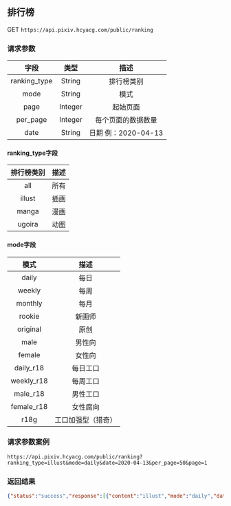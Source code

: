 ## 排行榜

GET `https://api.pixiv.hcyacg.com/public/ranking`

### 请求参数
| 字段  | 类型  | 描述  |
| :------------: | :------------: | :------------: |
| ranking_type  | String  | 排行榜类别  |
| mode  |  String |  模式 |
| page  |  Integer | 起始页面  |
| per_page  | Integer  | 每个页面的数据数量  |
| date  | String  | 日期 例：2020-04-13  |

#### ranking_type字段
| 排行榜类别  | 描述  |
| :------------: | :------------: |
|  all | 所有  |
| illust  |  插画 |
| manga  |  漫画 |
| ugoira  | 动图  |

#### mode字段
|  模式 | 描述  |
| :------------: | :------------: |
| daily  | 每日  |
| weekly  | 每周  |
| monthly  | 每月  |
|  rookie |  新画师 |
| original  | 原创  |
| male  |  男性向 |
| female  |  女性向 |
|  daily_r18 | 每日工口  |
| weekly_r18  |  每周工口 |
| male_r18  | 男性工口  |
| female_r18 |  女性腐向 |
| r18g  | 工口加强型（猎奇）  |

### 请求参数案例
`https://api.pixiv.hcyacg.com/public/ranking?ranking_type=illust&mode=daily&date=2020-04-13&per_page=50&page=1`

### 返回结果
```json
{"status":"success","response":[{"content":"illust","mode":"daily","date":"2020-04-13","works":[{"rank":1,"previous_rank":2,"work":{"id":80723464,"title":"鬼","caption":null,"tags":["鬼滅の刃","竈門炭治郎","鬼の王","ネタバレ","鬼化炭治郎","鬼滅の刃20000users入り"],"tools":null,"image_urls":{"px_128x128":"https://i.pximg.net/c/128x128/img-master/img/2020/04/14/23/04/20/80723464_p0_square1200.jpg","px_480mw":"https://i.pximg.net/c/480x960/img-master/img/2020/04/14/23/04/20/80723464_p0_master1200.jpg","large":"https://i.pximg.net/img-original/img/2020/04/14/23/04/20/80723464_p0.jpg"},"width":716,"height":1062,"stats":{"scored_count":5293,"score":52930,"views_count":79628,"favorited_count":{"public":null,"private":null},"commented_count":null},"publicity":0,"age_limit":"all-age","created_time":"2020-04-12 00:13:00","reuploaded_time":"2020-04-14 23:04:20","user":{"id":24218478,"account":"wan_ke","name":"￦ANKE","is_following":null,"is_follower":null,"is_friend":null,"is_premium":null,"profile_image_urls":{"px_170x170":"https://i.pximg.net/user-profile/img/2019/10/22/04/04/45/16445257_404ce224320f5dac49b6715fafd3824d_170.jpg","px_50x50":"https://i.pximg.net/user-profile/img/2019/10/22/04/04/45/16445257_404ce224320f5dac49b6715fafd3824d_50.jpg"},"stats":null,"profile":null},"is_manga":null,"is_liked":null,"favorite_id":null,"page_count":2,"book_style":"none","type":"illustration","metadata":null,"content_type":null,"sanity_level":"white"}}]}],"count":1,"pagination":{"previous":null,"next":2,"current":1,"per_page":1,"total":500,"pages":500}}
```
